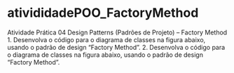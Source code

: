 # ativididadePOO_FactoryMethod
Atividade Prática 04  Design Patterns (Padrões de Projeto) – Factory Method  1. Desenvolva o código para o diagrama de classes na figura abaixo, usando o padrão de design “Factory Method”.  2. Desenvolva o código para o diagrama de classes na figura abaixo, usando o padrão de design “Factory Method”.
